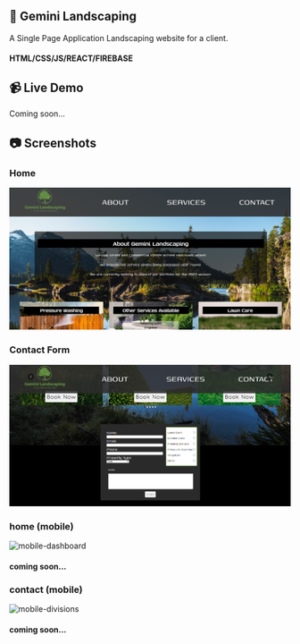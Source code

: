## :deciduous_tree: Gemini Landscaping
A Single Page Application Landscaping website for a client.

#### HTML/CSS/JS/REACT/FIREBASE

## :video_camera: Live Demo
<a>Coming soon...</a>

## :camera: Screenshots
### Home
![home](https://github.com/T-Pirozzini/Gemini-Landscaping/blob/main/src/images/home.png?raw=true)
### Contact Form
![contact](https://github.com/T-Pirozzini/Gemini-Landscaping/blob/main/src/images/contact.png?raw=true)
### home (mobile)
![mobile-dashboard]()
#### coming soon...
### contact (mobile) 
![mobile-divisions]()
#### coming soon...

